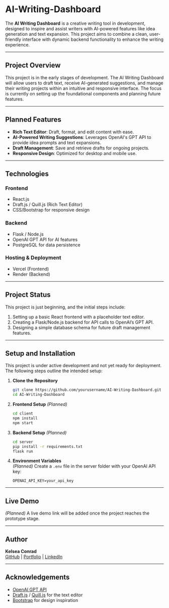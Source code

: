 # AI-Writing-Dashboard

The **AI Writing Dashboard** is a creative writing tool in development, designed to inspire and assist writers with AI-powered features like idea generation and text expansion. This project aims to combine a clean, user-friendly interface with dynamic backend functionality to enhance the writing experience.

---

## **Project Overview**

This project is in the early stages of development. The AI Writing Dashboard will allow users to draft text, receive AI-generated suggestions, and manage their writing projects within an intuitive and responsive interface. The focus is currently on setting up the foundational components and planning future features.

---

## **Planned Features**

- **Rich Text Editor**: Draft, format, and edit content with ease.  
- **AI-Powered Writing Suggestions**: Leverages OpenAI's GPT API to provide idea prompts and text expansions.  
- **Draft Management**: Save and retrieve drafts for ongoing projects.  
- **Responsive Design**: Optimized for desktop and mobile use.  

---

## **Technologies**

### **Frontend**  
- React.js  
- Draft.js / Quill.js (Rich Text Editor)  
- CSS/Bootstrap for responsive design  

### **Backend**  
- Flask / Node.js  
- OpenAI GPT API for AI features  
- PostgreSQL for data persistence  

### **Hosting & Deployment**  
- Vercel (Frontend)  
- Render (Backend)  

---

## **Project Status**

This project is just beginning, and the initial steps include:  
1. Setting up a basic React frontend with a placeholder text editor.  
2. Creating a Flask/Node.js backend for API calls to OpenAI’s GPT API.  
3. Designing a simple database schema for future draft management features.  

---

## **Setup and Installation**

This project is under active development and not yet ready for deployment. The following steps outline the intended setup:  

1. **Clone the Repository**  
   ```bash
   git clone https://github.com/yourusername/AI-Writing-Dashboard.git
   cd AI-Writing-Dashboard
   ```

2. **Frontend Setup** *(Planned)*  
   ```bash
   cd client
   npm install
   npm start
   ```

3. **Backend Setup** *(Planned)*  
   ```bash
   cd server
   pip install -r requirements.txt
   flask run
   ```

4. **Environment Variables**  
   *(Planned)* Create a `.env` file in the server folder with your OpenAI API key:
   ```
   OPENAI_API_KEY=your_api_key
   ```

---

## **Live Demo**

*(Planned)* A live demo link will be added once the project reaches the prototype stage.

---

## **Author**

**Kelsea Conrad**  
[GitHub](https://github.com/kelseaconrad19) | [Portfolio](https://kelseaconrad.com) | [LinkedIn](https://www.linkedin.com/in/kelseaconrad1993)

---

## **Acknowledgements**

- [OpenAI GPT API](https://openai.com/)  
- [Draft.js](https://draftjs.org/) / [Quill.js](https://quilljs.com/) for the text editor  
- [Bootstrap](https://getbootstrap.com/) for design inspiration  
